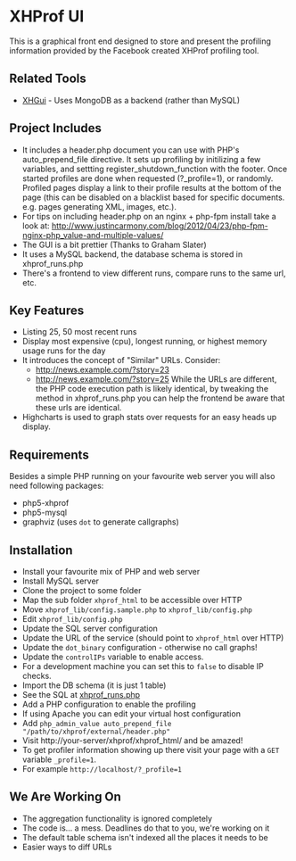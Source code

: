 XHProf UI
=========

This is a graphical front end designed to store and present the profiling information provided by the Facebook created
XHProf profiling tool.


Related Tools
-------------

* [XHGui](https://github.com/perftools/xhgui) - Uses MongoDB as a backend (rather than MySQL)

Project Includes
----------------

* It includes a header.php document you can use with PHP's auto\_prepend\_file directive. It sets up profiling by
  initilizing a few variables, and settting register_shutdown_function with the footer. Once started profiles are done
  when requested (?\_profile=1), or randomly. Profiled pages display a link to their profile results at the bottom of
  the page (this can be disabled on a blacklist based for specific documents. e.g. pages generating XML, images, etc.).
* For tips on including header.php on an nginx + php-fpm install take a look
  at: http://www.justincarmony.com/blog/2012/04/23/php-fpm-nginx-php_value-and-multiple-values/
* The GUI is a bit prettier (Thanks to Graham Slater)
* It uses a MySQL backend, the database schema is stored in xhprof\_runs.php
* There's a frontend to view different runs, compare runs to the same url, etc.

Key Features
-------------

* Listing 25, 50 most recent runs
* Display most expensive (cpu), longest running, or highest memory usage runs for the day
* It introduces the concept of "Similar" URLs. Consider:
    * http://news.example.com/?story=23
    * http://news.example.com/?story=25
      While the URLs are different, the PHP code execution path is likely identical, by tweaking the method in
      xhprof\_runs.php you can help the frontend be aware that these urls are identical.
* Highcharts is used to graph stats over requests for an easy heads up display.

Requirements
------------

Besides a simple PHP running on your favourite web server you will also need following packages:

* php5-xhprof
* php5-mysql
* graphviz (uses `dot` to generate callgraphs)

Installation
-------------

* Install your favourite mix of PHP and web server
* Install MySQL server
* Clone the project to some folder
* Map the sub folder `xhprof_html` to be accessible over HTTP
* Move `xhprof_lib/config.sample.php` to `xhprof_lib/config.php`
* Edit `xhprof_lib/config.php`
* Update the SQL server configuration
* Update the URL of the service (should point to `xhprof_html` over HTTP)
* Update the `dot_binary` configuration - otherwise no call graphs!
* Update the `controlIPs` variable to enable access.
* For a development machine you can set this to `false` to disable IP checks.
* Import the DB schema (it is just 1 table)
* See the SQL at [xhprof_runs.php](https://github.com/toomasr/xhprof/blob/master/xhprof_lib/utils/xhprof_runs.php#L109)
* Add a PHP configuration to enable the profiling
* If using Apache you can edit your virtual host configuration
* Add `php_admin_value auto_prepend_file "/path/to/xhprof/external/header.php"`
* Visit http://your-server/xhprof/xhprof_html/ and be amazed!
* To get profiler information showing up there visit your page with a `GET` variable `_profile=1`.
* For example `http://localhost/?_profile=1`

We Are Working On
-----------------

* The aggregation functionality is ignored completely
* The code is... a mess. Deadlines do that to you, we're working on it
* The default table schema isn't indexed all the places it needs to be
* Easier ways to diff URLs
